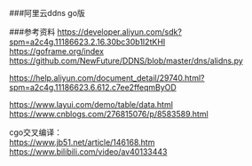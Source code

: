 ###阿里云ddns go版

###参考资料
https://developer.aliyun.com/sdk?spm=a2c4g.11186623.2.16.30bc30b1I2tKHI  
https://goframe.org/index 	
https://github.com/NewFuture/DDNS/blob/master/dns/alidns.py  

https://help.aliyun.com/document_detail/29740.html?spm=a2c4g.11186623.6.612.c7ee2ffeqmByOD  

https://www.layui.com/demo/table/data.html
https://www.cnblogs.com/276815076/p/8583589.html

cgo交叉编译：  
https://www.jb51.net/article/146168.htm
https://www.bilibili.com/video/av40133443
